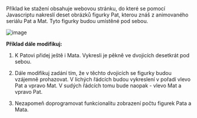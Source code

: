 Příklad ke stažení obsahuje webovou stránku, do které se pomocí Javascriptu nakreslí deset obrázků figurky Pat, kterou znáš z animovaného seriálu Pat a Mat. Tyto figurky budou umístěné pod sebou.

![image](https://github.com/user-attachments/assets/bf7f52c7-d174-419a-bbca-3c561522d540)


**Příklad dále modifikuj:**
1. K Patovi přidej ještě i Mata. Vykresli je pěkně ve dvojicích desetkrát pod sebou.
2. Dále modifikuj zadání tím, že v těchto dvojicích se figurky budou vzájemně prohazovat. V lichých řádcích budou vykreslení v pořadí vlevo Pat a vpravo Mat. V sudých řádcích tomu bude naopak - vlevo Mat a vpravo Pat.

3. Nezapomeň doprogramovat funkcionalitu zobrazení počtu figurek Pata a Mata.
